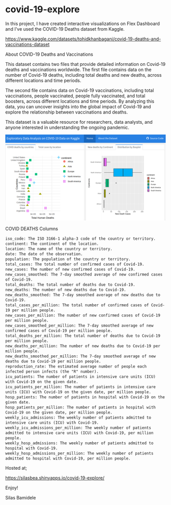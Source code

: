 # covid-19-explore

In this project, I have created interactive visualizations on Flex Dashboard and I've used the COVID-19 Deaths dataset from Kaggle.

<https://www.kaggle.com/datasets/tohidkhanbagani/covid-19-deaths-and-vaccinations-dataset>

About COVID-19 Deaths and Vaccinations

This dataset contains two files that provide detailed information on Covid-19 deaths and vaccinations worldwide. The first file contains data on the number of Covid-19 deaths, including total deaths and new deaths, across different locations and time periods.

The second file contains data on Covid-19 vaccinations, including total vaccinations, people vaccinated, people fully vaccinated, and total boosters, across different locations and time periods. By analyzing this data, you can uncover insights into the global impact of Covid-19 and explore the relationship between vaccinations and deaths.

This dataset is a valuable resource for researchers, data analysts, and anyone interested in understanding the ongoing pandemic.

![screenshot](covid-eda-shot.jpg)

COVID DEATHS Columns

```         
iso_code: The ISO 3166-1 alpha-3 code of the country or territory.
continent: The continent of the location.
location: The name of the country or territory.
date: The date of the observation.
population: The population of the country or territory.
total_cases: The total number of confirmed cases of Covid-19.
new_cases: The number of new confirmed cases of Covid-19.
new_cases_smoothed: The 7-day smoothed average of new confirmed cases of Covid-19.
total_deaths: The total number of deaths due to Covid-19.
new_deaths: The number of new deaths due to Covid-19.
new_deaths_smoothed: The 7-day smoothed average of new deaths due to Covid-19.
total_cases_per_million: The total number of confirmed cases of Covid-19 per million people.
new_cases_per_million: The number of new confirmed cases of Covid-19 per million people.
new_cases_smoothed_per_million: The 7-day smoothed average of new confirmed cases of Covid-19 per million people.
total_deaths_per_million: The total number of deaths due to Covid-19 per million people.
new_deaths_per_million: The number of new deaths due to Covid-19 per million people.
new_deaths_smoothed_per_million: The 7-day smoothed average of new deaths due to Covid-19 per million people.
reproduction_rate: The estimated average number of people each infected person infects (the "R" number).
icu_patients: The number of patients in intensive care units (ICU) with Covid-19 on the given date.
icu_patients_per_million: The number of patients in intensive care units (ICU) with Covid-19 on the given date, per million people.
hosp_patients: The number of patients in hospital with Covid-19 on the given date.
hosp_patients_per_million: The number of patients in hospital with Covid-19 on the given date, per million people.
weekly_icu_admissions: The weekly number of patients admitted to intensive care units (ICU) with Covid-19.
weekly_icu_admissions_per_million: The weekly number of patients admitted to intensive care units (ICU) with Covid-19, per million people.
weekly_hosp_admissions: The weekly number of patients admitted to hospital with Covid-19.
weekly_hosp_admissions_per_million: The weekly number of patients admitted to hospital with Covid-19, per million people.
```

Hosted at;

<https://silasbea.shinyapps.io/covid-19-explore/>

Enjoy!

Silas Bamidele
